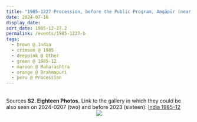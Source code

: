 ```yaml
---
title: "1985-1227 Procession, before the Public Program, Aṃgāpūr (near Brahmapuri), Maharashtra, India"
date: 2024-07-16
display_date: 
sort_date: 1985-12-27.2
permalink: /events/1985-1227-b
tags:
  - brown @ India
  - crimson @ 1985
  - deeppink @ Other
  - green @ 1985-12
  - maroon @ Maharashtra
  - orange @ Brahmapuri
  - peru @ Procession
---
```


<br>

<wave-list>
  <list-title color="DarkSeaGreen" width="40">Sources</list-title> 
  <list-item color="BlanchedAlmond"  width="280"><b>S2. Eighteen Photos.</b> Link to the gallery in which they could be also seen on 2024-0207 (two) and before 2023 (sixteen): <a href="https://eternalmoments.smugmug.com/Countries/India/1985-12">India 1985-12</a></list-item>
</wave-list>

<div style="text-align: center"><img src="https://pub-bcc3cbe9b1e94ba1ac28915f7a3900fa.r2.dev/1985-1227-b_Procession_before_the_Public_Program_Angapur_(near_Brahmapuri)_Maharashtra_India_16_(Photo_credit_Colin_Heinsen).png" /></div>